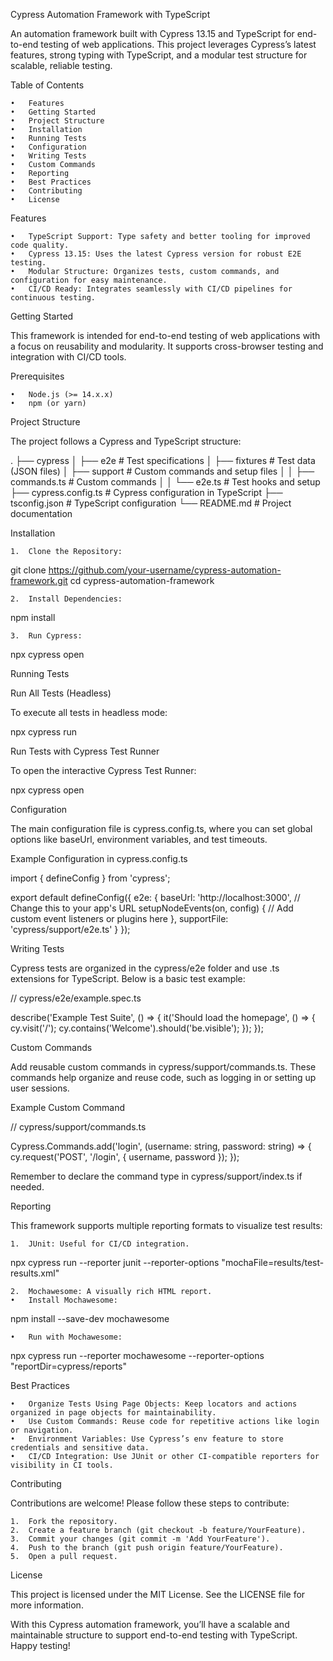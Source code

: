 Cypress Automation Framework with TypeScript

An automation framework built with Cypress 13.15 and TypeScript for end-to-end testing of web applications. This project leverages Cypress’s latest features, strong typing with TypeScript, and a modular test structure for scalable, reliable testing.

Table of Contents

	•	Features
	•	Getting Started
	•	Project Structure
	•	Installation
	•	Running Tests
	•	Configuration
	•	Writing Tests
	•	Custom Commands
	•	Reporting
	•	Best Practices
	•	Contributing
	•	License

Features

	•	TypeScript Support: Type safety and better tooling for improved code quality.
	•	Cypress 13.15: Uses the latest Cypress version for robust E2E testing.
	•	Modular Structure: Organizes tests, custom commands, and configuration for easy maintenance.
	•	CI/CD Ready: Integrates seamlessly with CI/CD pipelines for continuous testing.

Getting Started

This framework is intended for end-to-end testing of web applications with a focus on reusability and modularity. It supports cross-browser testing and integration with CI/CD tools.

Prerequisites

	•	Node.js (>= 14.x.x)
	•	npm (or yarn)

Project Structure

The project follows a Cypress and TypeScript structure:

.
├── cypress
│   ├── e2e                # Test specifications
│   ├── fixtures           # Test data (JSON files)
│   ├── support            # Custom commands and setup files
│   │   ├── commands.ts    # Custom commands
│   │   └── e2e.ts         # Test hooks and setup
├── cypress.config.ts      # Cypress configuration in TypeScript
├── tsconfig.json          # TypeScript configuration
└── README.md              # Project documentation

Installation

	1.	Clone the Repository:

git clone https://github.com/your-username/cypress-automation-framework.git
cd cypress-automation-framework


	2.	Install Dependencies:

npm install


	3.	Run Cypress:

npx cypress open



Running Tests

Run All Tests (Headless)

To execute all tests in headless mode:

npx cypress run

Run Tests with Cypress Test Runner

To open the interactive Cypress Test Runner:

npx cypress open

Configuration

The main configuration file is cypress.config.ts, where you can set global options like baseUrl, environment variables, and test timeouts.

Example Configuration in cypress.config.ts

import { defineConfig } from 'cypress';

export default defineConfig({
  e2e: {
    baseUrl: 'http://localhost:3000', // Change this to your app's URL
    setupNodeEvents(on, config) {
      // Add custom event listeners or plugins here
    },
    supportFile: 'cypress/support/e2e.ts'
  }
});

Writing Tests

Cypress tests are organized in the cypress/e2e folder and use .ts extensions for TypeScript. Below is a basic test example:

// cypress/e2e/example.spec.ts

describe('Example Test Suite', () => {
  it('Should load the homepage', () => {
    cy.visit('/');
    cy.contains('Welcome').should('be.visible');
  });
});

Custom Commands

Add reusable custom commands in cypress/support/commands.ts. These commands help organize and reuse code, such as logging in or setting up user sessions.

Example Custom Command

// cypress/support/commands.ts

Cypress.Commands.add('login', (username: string, password: string) => {
  cy.request('POST', '/login', { username, password });
});

Remember to declare the command type in cypress/support/index.ts if needed.

Reporting

This framework supports multiple reporting formats to visualize test results:

	1.	JUnit: Useful for CI/CD integration.

npx cypress run --reporter junit --reporter-options "mochaFile=results/test-results.xml"


	2.	Mochawesome: A visually rich HTML report.
	•	Install Mochawesome:

npm install --save-dev mochawesome


	•	Run with Mochawesome:

npx cypress run --reporter mochawesome --reporter-options "reportDir=cypress/reports"



Best Practices

	•	Organize Tests Using Page Objects: Keep locators and actions organized in page objects for maintainability.
	•	Use Custom Commands: Reuse code for repetitive actions like login or navigation.
	•	Environment Variables: Use Cypress’s env feature to store credentials and sensitive data.
	•	CI/CD Integration: Use JUnit or other CI-compatible reporters for visibility in CI tools.

Contributing

Contributions are welcome! Please follow these steps to contribute:

	1.	Fork the repository.
	2.	Create a feature branch (git checkout -b feature/YourFeature).
	3.	Commit your changes (git commit -m 'Add YourFeature').
	4.	Push to the branch (git push origin feature/YourFeature).
	5.	Open a pull request.

License

This project is licensed under the MIT License. See the LICENSE file for more information.

With this Cypress automation framework, you’ll have a scalable and maintainable structure to support end-to-end testing with TypeScript. Happy testing!
